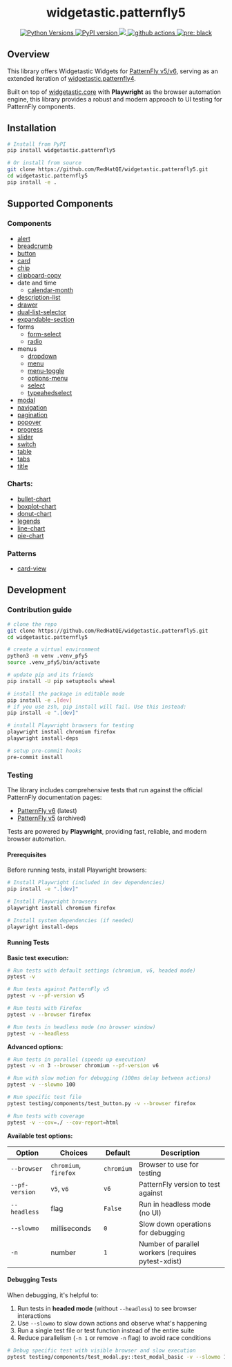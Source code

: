 <h1 align="center"> widgetastic.patternfly5 </h1>

<p align="center">
    <a href="https://pypi.org/project/widgetastic.patternfly5/">
    <img alt="Python Versions" src="https://img.shields.io/pypi/pyversions/widgetastic.patternfly5.svg?style=flat">
    </a>
    <a href="https://pypi.org/project/widgetastic.patternfly5/#history">
    <img alt="PyPI version" src="https://badge.fury.io/py/widgetastic.patternfly5.svg">
    </a>
    <a href="https://codecov.io/github/RedHatQE/widgetastic.patternfly5">
      <img src="https://codecov.io/github/RedHatQE/widgetastic.patternfly5/graph/badge.svg?token=cWuTXniIPm"/>
    </a>
    <a href="https://github.com/RedHatQE/widgetastic.patternfly5/actions/workflows/tests.yaml">
    <img alt="github actions" src="https://github.com/RedHatQE/widgetastic.patternfly5/actions/workflows/tests.yaml/badge.svg">
    </a>
    <a href="https://results.pre-commit.ci/latest/github/RedHatQE/widgetastic.patternfly5/main">
    <img alt="pre: black" src="https://results.pre-commit.ci/badge/github/RedHatQE/widgetastic.patternfly5/main.svg">
    </a>
</p>

## Overview

This library offers Widgetastic Widgets for [PatternFly v5/v6](https://www.patternfly.org/), serving as an extended
iteration of [widgetastic.patternfly4](https://github.com/RedHatQE/widgetastic.patternfly4).

Built on top of [widgetastic.core](https://github.com/RedHatQE/widgetastic.core) with **Playwright** as the browser
automation engine, this library provides a robust and modern approach to UI testing for PatternFly components.

## Installation

```bash
# Install from PyPI
pip install widgetastic.patternfly5

# Or install from source
git clone https://github.com/RedHatQE/widgetastic.patternfly5.git
cd widgetastic.patternfly5
pip install -e .
```

## Supported Components

### Components
- [alert](https://www.patternfly.org/components/alert)
- [breadcrumb](https://www.patternfly.org/components/breadcrumb)
- [button](https://www.patternfly.org/components/button)
- [card](https://www.patternfly.org/components/card)
- [chip](https://www.patternfly.org/components/chip)
- [clipboard-copy](https://www.patternfly.org/components/clipboard-copy)
- date and time
  - [calendar-month](https://www.patternfly.org/components/date-and-time/calendar-month)
- [description-list](https://www.patternfly.org/components/description-list)
- [drawer](https://www.patternfly.org/components/drawer)
- [dual-list-selector](https://www.patternfly.org/components/dual-list-selector)
- [expandable-section](https://www.patternfly.org/components/expandable-section)
- forms
  - [form-select](https://www.patternfly.org/components/forms/form-select)
  - [radio](https://www.patternfly.org/components/forms/radio)
- menus
  - [dropdown](https://www.patternfly.org/components/menus/dropdown)
  - [menu](https://www.patternfly.org/components/menus/menu)
  - [menu-toggle](https://www.patternfly.org/components/menus/menu-toggle)
  - [options-menu](https://www.patternfly.org/components/menus/options-menu/)
  - [select](https://www.patternfly.org/components/menus/select)
  - [typeahedselect](https://www.patternfly.org/components/menus/select/#typeahead)
- [modal](https://www.patternfly.org/components/modal)
- [navigation](https://www.patternfly.org/components/navigation)
- [pagination](https://www.patternfly.org/components/pagination/)
- [popover](https://www.patternfly.org/components/popover)
- [progress](https://www.patternfly.org/components/progress)
- [slider](https://www.patternfly.org/components/slider)
- [switch](https://www.patternfly.org/components/switch)
- [table](https://www.patternfly.org/components/table)
- [tabs](https://www.patternfly.org/components/tabs)
- [title](https://www.patternfly.org/components/title)


### Charts:
- [bullet-chart](https://www.patternfly.org/charts/bullet-chart)
- [boxplot-chart](https://www.patternfly.org/charts/box-plot-chart)
- [donut-chart](https://www.patternfly.org/charts/donut-chart)
- [legends](https://www.patternfly.org/charts/legends)
- [line-chart](https://www.patternfly.org/charts/line-chart)
- [pie-chart](https://www.patternfly.org/charts/pie-chart)

### Patterns
- [card-view](https://www.patternfly.org/patterns/card-view)

## Development

### Contribution guide

```bash
# clone the repo
git clone https://github.com/RedHatQE/widgetastic.patternfly5.git
cd widgetastic.patternfly5

# create a virtual environment
python3 -m venv .venv_pfy5
source .venv_pfy5/bin/activate

# update pip and its friends
pip install -U pip setuptools wheel

# install the package in editable mode
pip install -e .[dev]
# if you use zsh, pip install will fail. Use this instead:
pip install -e ".[dev]"

# install Playwright browsers for testing
playwright install chromium firefox
playwright install-deps

# setup pre-commit hooks
pre-commit install
```

### Testing

The library includes comprehensive tests that run against the official PatternFly documentation pages:
- [PatternFly v6](https://www.patternfly.org) (latest)
- [PatternFly v5](https://v5-archive.patternfly.org) (archived)

Tests are powered by **Playwright**, providing fast, reliable, and modern browser automation.

#### Prerequisites

Before running tests, install Playwright browsers:

```bash
# Install Playwright (included in dev dependencies)
pip install -e ".[dev]"

# Install Playwright browsers
playwright install chromium firefox

# Install system dependencies (if needed)
playwright install-deps
```

#### Running Tests

**Basic test execution:**

```bash
# Run tests with default settings (chromium, v6, headed mode)
pytest -v

# Run tests against PatternFly v5
pytest -v --pf-version v5

# Run tests with Firefox
pytest -v --browser firefox

# Run tests in headless mode (no browser window)
pytest -v --headless
```

**Advanced options:**

```bash
# Run tests in parallel (speeds up execution)
pytest -v -n 3 --browser chromium --pf-version v6

# Run with slow motion for debugging (100ms delay between actions)
pytest -v --slowmo 100

# Run specific test file
pytest testing/components/test_button.py -v --browser firefox

# Run tests with coverage
pytest -v --cov=./ --cov-report=html
```

**Available test options:**

| Option | Choices | Default | Description |
|--------|---------|---------|-------------|
| `--browser` | `chromium`, `firefox` | `chromium` | Browser to use for testing |
| `--pf-version` | `v5`, `v6` | `v6` | PatternFly version to test against |
| `--headless` | flag | `False` | Run in headless mode (no UI) |
| `--slowmo` | milliseconds | `0` | Slow down operations for debugging |
| `-n` | number | `1` | Number of parallel workers (requires pytest-xdist) |


#### Debugging Tests

When debugging, it's helpful to:
1. Run tests in **headed mode** (without `--headless`) to see browser interactions
2. Use `--slowmo` to slow down actions and observe what's happening
3. Run a single test file or test function instead of the entire suite
4. Reduce parallelism (`-n 1` or remove `-n` flag) to avoid race conditions

```bash
# Debug specific test with visible browser and slow execution
pytest testing/components/test_modal.py::test_modal_basic -v --slowmo 1000
```
